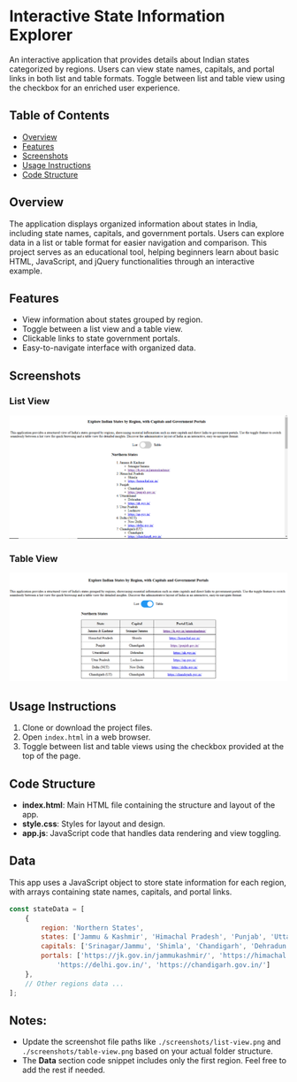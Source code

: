 # Interactive State Information Explorer

An interactive application that provides details about Indian states categorized by regions. Users can view state names, capitals, and portal links in both list and table formats. Toggle between list and table view using the checkbox for an enriched user experience.

## Table of Contents

- [Overview](#overview)
- [Features](#features)
- [Screenshots](#screenshots)
- [Usage Instructions](#usage-instructions)
- [Code Structure](#code-structure)

## Overview

The application displays organized information about states in India, including state names, capitals, and government portals. Users can explore data in a list or table format for easier navigation and comparison. This project serves as an educational tool, helping beginners learn about basic HTML, JavaScript, and jQuery functionalities through an interactive example.

## Features

- View information about states grouped by region.
- Toggle between a list view and a table view.
- Clickable links to state government portals.
- Easy-to-navigate interface with organized data.

## Screenshots

### List View
![List View](./screenshots/list-view.PNG)

### Table View
![Table View](./screenshots/table-view.PNG)

## Usage Instructions

1. Clone or download the project files.
2. Open `index.html` in a web browser.
3. Toggle between list and table views using the checkbox provided at the top of the page.

## Code Structure

- **index.html**: Main HTML file containing the structure and layout of the app.
- **style.css**: Styles for layout and design.
- **app.js**: JavaScript code that handles data rendering and view toggling.

## Data

This app uses a JavaScript object to store state information for each region, with arrays containing state names, capitals, and portal links.

```javascript
const stateData = [
    {
        region: 'Northern States',
        states: ['Jammu & Kashmir', 'Himachal Pradesh', 'Punjab', 'Uttarakhand', 'Uttar Pradesh', 'Delhi (NCT)', 'Chandigarh (UT)'],
        capitals: ['Srinagar/Jammu', 'Shimla', 'Chandigarh', 'Dehradun', 'Lucknow', 'New Delhi', 'Chandigarh'],
        portals: ['https://jk.gov.in/jammukashmir/', 'https://himachal.nic.in/', 'https://punjab.gov.in/', 'https://uk.gov.in/', 'https://up.gov.in/',
            'https://delhi.gov.in/', 'https://chandigarh.gov.in/']
    },
    // Other regions data ...
];
```

## Notes:

- Update the screenshot file paths like `./screenshots/list-view.png` and `./screenshots/table-view.png` based on your actual folder structure.
- The **Data** section code snippet includes only the first region. Feel free to add the rest if needed.

